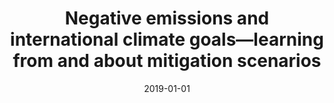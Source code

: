 ---
title: "Negative emissions and international climate goals—learning from and about mitigation scenarios"
collection: publications
permalink: /publication/6
date: 2019-01-01
venue: 'Climatic Change'
paperurl: 'http://academicpages.github.io/files/paper1.pdf'
citation: 'Hilaire, Jérôme, Minx, Jan C., <b>Callaghan, Max W.</b>, Edmonds, Jae, Luderer, Gunnar, Nemet, Gregory F., Rogelj, Joeri, del Mar Zamora, Maria. (2019). &quot;Negative emissions and international climate goals—learning from and about mitigation scenarios.&quot; <i>Climatic Change</i>. 157(2).'
---